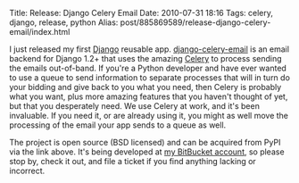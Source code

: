 Title: Release: Django Celery Email
Date: 2010-07-31 18:16
Tags: celery, django, release, python
Alias: post/885869589/release-django-celery-email/index.html

I just released my first [Django](http://djangoproject.com) reusable app. [django-celery-email](http://pypi.python.org/pypi/django-celery-email) is an email backend for Django 1.2+ that uses the amazing [Celery](http://celeryproject.org) to process sending the emails out-of-band. If you're a Python developer and have ever wanted to use a queue to send information to separate processes that will in turn do your bidding and give back to you what you need, then Celery is probably what you want, plus more amazing features that you haven't thought of yet, but that you desperately need. We use Celery at work, and it's been invaluable. If you need it, or are already using it, you might as well move the processing of the email your app sends to a queue as well.

The project is open source (BSD licensed) and can be acquired from PyPI via the link above. It's being developed at [my BitBucket account](http://bitbucket.org/pmclanahan/django-celery-email), so please stop by, check it out, and file a ticket if you find anything lacking or incorrect.
